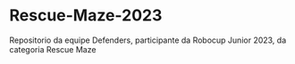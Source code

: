 # Rescue-Maze-2023
Repositorio da equipe Defenders, participante da Robocup Junior 2023, da categoria Rescue Maze
